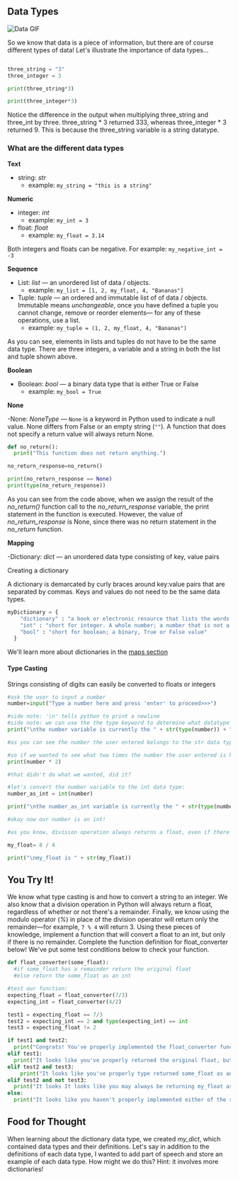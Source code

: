 ## Data Types

![Data GIF](https://media.giphy.com/media/4FQMuOKR6zQRO/giphy.gif)

So we know that data is a piece of information, but there are of course different types of data! Let's illustrate the importance of data types...

```python

three_string = "3"
three_integer = 3

print(three_string*3)

print(three_integer*3)
```

Notice the difference in the output when multiplying three_string and three_int by three. three_string * 3 returned 333, whereas three_integer * 3 returned 9. This is because the three_string variable is a string datatype. 

### What are the different data types

**Text**

  - string: _str_
    - example: ```my_string = "this is a string"```

**Numeric**

  - integer: _int_
    - example: ```my_int = 3```
  - float: _float_
    - example: ```my_float = 3.14```

  Both integers and floats can be negative. For example: ```my_negative_int = -3```

**Sequence**

  - List: _list_ — an unordered list of data / objects. 
    - example: ```my_list = [1, 2, my_float, 4, "Bananas"]```
  - Tuple: _tuple_ — an ordered and immutable list of of data / objects. Immutable means _unchangeable_, once you have defined a tuple you cannot change, remove or reorder elements— for any of these operations, use a list. 
    - example: ```my_tuple = (1, 2, my_float, 4, "Bananas")```

As you can see, elements in lists and tuples do not have to be the same data type. There are three integers, a variable and a string in both the list and tuple shown above.

**Boolean**

- Boolean: _bool_ — a binary data type that is either True or False
  - example: ```my_bool = True```


**None**

-None: _NoneType_ — ```None``` is a keyword in Python used to indicate a null value. None differs from False or an empty string (```""```). A function that does not specify a return value will always return None.

```python
def no_return():
  print("This function does not return anything.")

no_return_response=no_return()

print(no_return_response == None)
print(type(no_return_response))
```

As you can see from the code above, when we assign the result of the _no_return()_ function call to the _no_return_response_ variable, the print statement in the function is executed. However, the value of _no_return_response_ is None, since there was no return statement in the _no_return_ function.

**Mapping**

-Dictionary: _dict_ — an unordered data type consisting of key, value pairs

  Creating a dictionary

  A dictionary is demarcated by curly braces around key:value pairs that are separated by commas. Keys and values do not need to be the same data types. 

```py
myDictionary = {
    "dictionary" : "a book or electronic resource that lists the words of a language", 
    "int" : "short for integer. A whole number; a number that is not a fraction","float" : "for our purposes this means a decimal number— a number that consists of a whole number and a fractional part", 
    "bool" : "short for boolean; a binary, True or False value"
  }
```

  We'll learn more about dictionaries in the [maps section](04-maps.md)

#### Type Casting
Strings consisting of digits can easily be converted to floats or integers

```py
#ask the user to input a number
number=input("Type a number here and press 'enter' to proceed>>>")

#side note: '\n' tells python to print a newline
#side note: we can use the the type keyword to determine what datatype a variable is
print("\nthe number variable is currently the " + str(type(number)) + " data type\n")

#as you can see the number the user entered belongs to the str data type, that's because input always returns a string.

#so if we wanted to see what two times the number the user entered is how would we do it?
print(number * 2)

#that didn't do what we wanted, did it?

#let's convert the number variable to the int data type:
number_as_int = int(number)

print("\nthe number_as_int variable is currently the " + str(type(number_as_int)) + " data type")

#okay now our number is an int!

#as you know, division operation always returns a float, even if there is no remainder

my_float= 8 / 4

print("\nmy_float is " + str(my_float))


```

## You Try It!

We know what type casting is and how to convert a string to an integer. We also know that a division operation in Python will always return a float, regardless of whether or not there's a remainder. Finally, we know using the modulo operator (_%_) in place of the division operator will return only the remainder—for example, ```7 % 4``` will return 3. Using these pieces of knowledge, implement a function that will convert a float to an int, but only if there is no remainder. Complete the function definition for float_converter below! We've put some test conditions below to check your function.

```python
def float_converter(some_float):
  #if some_float has a remainder return the original float
  #else return the some_float as an int

#test our function:
expecting_float = float_converter(7/3)
expecting_int = float_converter(4/2)

test1 = expecting_float == 7/3 
test2 = expecting_int == 2 and type(expecting_int) == int
test3 = expecting_float != 2

if test1 and test2:
  print("Congrats! You've properly implemented the float_converter function!")
elif test1:
  print("It looks like you've properly returned the original float, but didn't return some_float as an integer when there's no remainder.")
elif test2 and test3:
    print("It looks like you've properly type returned some_float as an integer when there's no remainder! But you still need to return the original float when there is a remainder.")
elif test2 and not test3:
  print("It looks It looks like you may always be returning my_float as an integer regardless of whether or not there's a remainder.")
else: 
  print("It looks like you haven't properly implemented either of the requirements for float_converter.")

```

## Food for Thought
When learning about the dictionary data type, we created _my_dict_, which contained data types and their definitions. Let's say in addition to the definitions of each data type, I wanted to add part of speech and store an example of each data type. How might we do this? Hint: it involves more dictionaries!